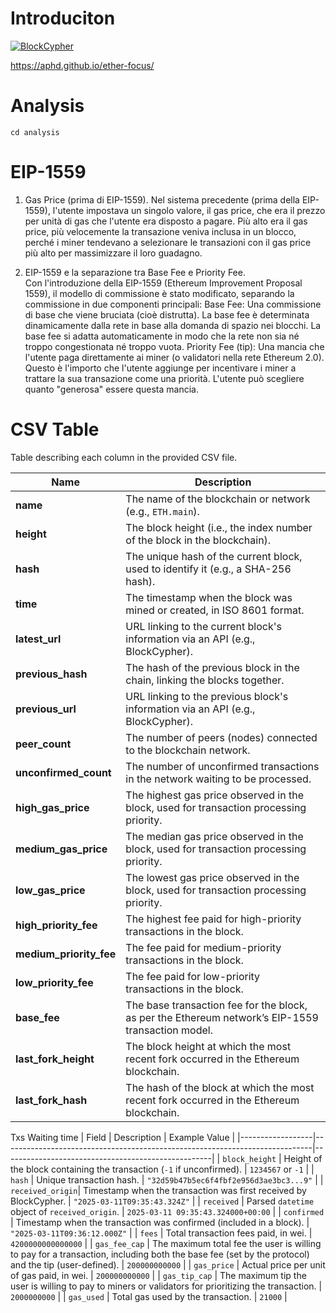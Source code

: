 # Introduciton

[![BlockCypher](https://github.com/aphd/ether-focus/actions/workflows/block-schedule.yml/badge.svg)](https://github.com/aphd/ether-focus/actions/workflows/block-schedule.yml)

https://aphd.github.io/ether-focus/

# Analysis

```
cd analysis
```

# EIP-1559
1. Gas Price (prima di EIP-1559).
Nel sistema precedente (prima della EIP-1559), l'utente impostava un singolo valore, il gas price, che era il prezzo per unità di gas che l'utente era disposto a pagare. Più alto era il gas price, più velocemente la transazione veniva inclusa in un blocco, perché i miner tendevano a selezionare le transazioni con il gas price più alto per massimizzare il loro guadagno.


2. EIP-1559 e la separazione tra Base Fee e Priority Fee.   
Con l'introduzione della EIP-1559 (Ethereum Improvement Proposal 1559), il modello di commissione è stato modificato, separando la commissione in due componenti principali:
Base Fee: Una commissione di base che viene bruciata (cioè distrutta). La base fee è determinata dinamicamente dalla rete in base alla domanda di spazio nei blocchi. La base fee si adatta automaticamente in modo che la rete non sia né troppo congestionata né troppo vuota.
Priority Fee (tip): Una mancia che l'utente paga direttamente ai miner (o validatori nella rete Ethereum 2.0). Questo è l'importo che l'utente aggiunge per incentivare i miner a trattare la sua transazione come una priorità. L'utente può scegliere quanto "generosa" essere questa mancia.



# CSV Table
Table describing each column in the provided CSV file.

| **Name**              | **Description**                                                                                     |
|-----------------------|-----------------------------------------------------------------------------------------------------|
| **name**              | The name of the blockchain or network (e.g., `ETH.main`).                                            |
| **height**            | The block height (i.e., the index number of the block in the blockchain).                           |
| **hash**              | The unique hash of the current block, used to identify it (e.g., a SHA-256 hash).                   |
| **time**              | The timestamp when the block was mined or created, in ISO 8601 format.                             |
| **latest_url**        | URL linking to the current block's information via an API (e.g., BlockCypher).                     |
| **previous_hash**     | The hash of the previous block in the chain, linking the blocks together.                          |
| **previous_url**      | URL linking to the previous block's information via an API (e.g., BlockCypher).                    |
| **peer_count**        | The number of peers (nodes) connected to the blockchain network.                                    |
| **unconfirmed_count** | The number of unconfirmed transactions in the network waiting to be processed.                     |
| **high_gas_price**    | The highest gas price observed in the block, used for transaction processing priority.             |
| **medium_gas_price**  | The median gas price observed in the block, used for transaction processing priority.              |
| **low_gas_price**     | The lowest gas price observed in the block, used for transaction processing priority.              |
| **high_priority_fee** | The highest fee paid for high-priority transactions in the block.                                  |
| **medium_priority_fee** | The fee paid for medium-priority transactions in the block.                                      |
| **low_priority_fee**  | The fee paid for low-priority transactions in the block.                                           |
| **base_fee**          | The base transaction fee for the block, as per the Ethereum network’s EIP-1559 transaction model.   |
| **last_fork_height**  | The block height at which the most recent fork occurred in the Ethereum blockchain.                |
| **last_fork_hash**    | The hash of the block at which the most recent fork occurred in the Ethereum blockchain.           |

Txs Waiting time
| Field            | Description                                                                 | Example Value                                      |
|------------------|-----------------------------------------------------------------------------|----------------------------------------------------|
| `block_height`   | Height of the block containing the transaction (`-1` if unconfirmed).       | `1234567` or `-1`                                 |
| `hash`           | Unique transaction hash.                                                    | `"32d59b47b5ec6f4fbf2e956d3ae3bc3...9"` |
| `received_origin`| Timestamp when the transaction was first received by BlockCypher.           | `"2025-03-11T09:35:43.324Z"`                      |
| `received`       | Parsed `datetime` object of `received_origin`.                              | `2025-03-11 09:35:43.324000+00:00`                |
| `confirmed`      | Timestamp when the transaction was confirmed (included in a block).         | `"2025-03-11T09:36:12.000Z"`                      |
| `fees`           | Total transaction fees paid, in wei.                                        | `4200000000000000`                                 |
| `gas_fee_cap`    | The maximum total fee the user is willing to pay for a transaction, including both the base fee (set by the protocol) and the tip (user-defined).                                             | `200000000000`                                    |
| `gas_price`      | Actual price per unit of gas paid, in wei.                                  | `200000000000`                                    |
| `gas_tip_cap`    | The maximum tip the user is willing to pay to miners or validators for prioritizing the transaction.                                    | `2000000000`                                      |
| `gas_used`       | Total gas used by the transaction.                                          | `21000`                                           |
